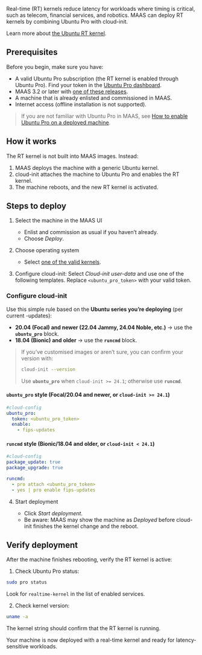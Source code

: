 Real-time (RT) kernels reduce latency for workloads where timing is critical, such as telecom, financial services, and robotics. MAAS can deploy RT kernels by combining Ubuntu Pro with cloud-init.

Learn more about [the Ubuntu RT kernel](https://documentation.ubuntu.com/real-time/latest/reference/releases/).

## Prerequisites

Before you begin, make sure you have:

* A valid Ubuntu Pro subscription (the RT kernel is enabled through Ubuntu Pro).
   Find your token in the [Ubuntu Pro dashboard](https://ubuntu.com/pro/dashboard).
* MAAS 3.2 or later with [one of these releases](https://documentation.ubuntu.com/real-time/latest/reference/releases/).
* A machine that is already enlisted and commissioned in MAAS.
* Internet access (offline installation is not supported).

> If you are not familiar with Ubuntu Pro in MAAS, see [How to enable Ubuntu Pro on a deployed machine](https://canonical.com/maas/docs/how-to-enable-ubuntu-pro).

## How it works

The RT kernel is not built into MAAS images. Instead:

1. MAAS deploys the machine with a generic Ubuntu kernel.
2. cloud-init attaches the machine to Ubuntu Pro and enables the RT kernel.
3. The machine reboots, and the new RT kernel is activated.

## Steps to deploy

1. Select the machine in the MAAS UI

   * Enlist and commission as usual if you haven’t already.
   * Choose *Deploy*.

2. Choose operating system

   * Select [one of the valid kernels](https://documentation.ubuntu.com/real-time/latest/reference/releases/).

3.  Configure cloud-init:
   Select *Cloud-init user-data* and use one of the following templates.
   Replace `<ubuntu_pro_token>` with your valid token.

### Configure cloud-init

Use this simple rule based on the **Ubuntu series you’re deploying** (per current -updates):

- **20.04 (Focal) and newer (22.04 Jammy, 24.04 Noble, etc.)** → use the **`ubuntu_pro`** block.
- **18.04 (Bionic) and older** → use the **`runcmd`** block.

> If you’ve customised images or aren’t sure, you can confirm your version with:
> ```bash
> cloud-init --version
> ```
> Use **`ubuntu_pro`** when `cloud-init >= 24.1`; otherwise use **`runcmd`**.

#### `ubuntu_pro` style (Focal/20.04 and newer, or `cloud-init >= 24.1`)
```yaml
#cloud-config
ubuntu_pro:
  token: <ubuntu_pro_token>
  enable:
    - fips-updates
```

#### `runcmd` style (Bionic/18.04 and older, or `cloud-init < 24.1`)
```yaml
#cloud-config
package_update: true
package_upgrade: true

runcmd:
  - pro attach <ubuntu_pro_token>
  - yes | pro enable fips-updates
```

4. Start deployment

   * Click *Start deployment*.
   * Be aware: MAAS may show the machine as *Deployed* before cloud-init finishes the kernel change and the reboot.

## Verify deployment

After the machine finishes rebooting, verify the RT kernel is active:

1. Check Ubuntu Pro status:

```bash
sudo pro status
```

Look for `realtime-kernel` in the list of enabled services.

2. Check kernel version:

```bash
uname -a
```

The kernel string should confirm that the RT kernel is running.

Your machine is now deployed with a real-time kernel and ready for latency-sensitive workloads.


